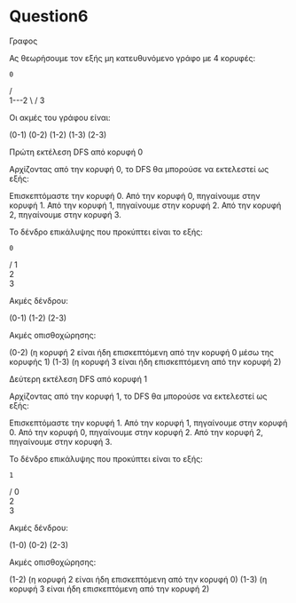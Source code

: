 # Question6

Γραφος

Ας θεωρήσουμε τον εξής μη κατευθυνόμενο γράφο με 4 κορυφές:

    0
   / \
  1---2
   \ /
    3

Οι ακμές του γράφου είναι:

(0-1)
(0-2)
(1-2)
(1-3)
(2-3)

Πρώτη εκτέλεση DFS από κορυφή 0

Αρχίζοντας από την κορυφή 0, το DFS θα μπορούσε να εκτελεστεί ως εξής:

Επισκεπτόμαστε την κορυφή 0.
Από την κορυφή 0, πηγαίνουμε στην κορυφή 1.
Από την κορυφή 1, πηγαίνουμε στην κορυφή 2.
Από την κορυφή 2, πηγαίνουμε στην κορυφή 3.

Το δένδρο επικάλυψης που προκύπτει είναι το εξής:

    0
   /
  1
   \
    2
     \
      3

Ακμές δένδρου:

(0-1)
(1-2)
(2-3)

Ακμές οπισθοχώρησης:

(0-2) (η κορυφή 2 είναι ήδη επισκεπτόμενη από την κορυφή 0 μέσω της κορυφής 1)
(1-3) (η κορυφή 3 είναι ήδη επισκεπτόμενη από την κορυφή 2)

Δεύτερη εκτέλεση DFS από κορυφή 1

Αρχίζοντας από την κορυφή 1, το DFS θα μπορούσε να εκτελεστεί ως εξής:

Επισκεπτόμαστε την κορυφή 1.
Από την κορυφή 1, πηγαίνουμε στην κορυφή 0.
Από την κορυφή 0, πηγαίνουμε στην κορυφή 2.
Από την κορυφή 2, πηγαίνουμε στην κορυφή 3.

Το δένδρο επικάλυψης που προκύπτει είναι το εξής:

    1
   /
  0
   \
    2
     \
      3

Ακμές δένδρου:

(1-0)
(0-2)
(2-3)

Ακμές οπισθοχώρησης:

(1-2) (η κορυφή 2 είναι ήδη επισκεπτόμενη από την κορυφή 0)
(1-3) (η κορυφή 3 είναι ήδη επισκεπτόμενη από την κορυφή 2)
